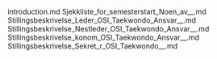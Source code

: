 introduction.md
Sjekkliste_for_semesterstart_Noen_av__.md
Stillingsbeskrivelse_Leder_OSI_Taekwondo_Ansvar__.md
Stillingsbeskrivelse_Nestleder_OSI_Taekwondo_Ansvar__.md
Stillingsbeskrivelse_konom_OSI_Taekwondo_Ansvar__.md
Stillingsbeskrivelse_Sekret_r_OSI_Taekwondo__.md
